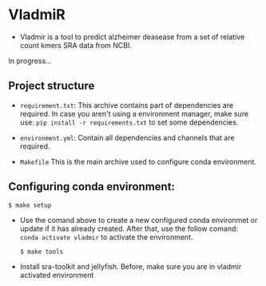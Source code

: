 # VladmiR
- Vladmir is a tool to predict alzheimer deasease from a  set of relative count kmers SRA data from NCBI. 



In progress...  



## Project structure

- `requirement.txt`: This archive contains part of dependencies are required. In case you aren't using a environment manager, make sure use: `pip install -r requirements.txt` to set some dependencies.

- `environment.yml`: Contain all dependencies and channels that are required.

- `Makefile` This is the main archive used to configure conda environment.

## Configuring conda environment:
  
    $ make setup
    
- Use the comand above to create a new configured conda environmet or update if it has already created. After that, use the follow comand: `  conda activate vladmir` to activate the environment.

    ```
    $ make tools
    ```
- Install sra-toolkit and jellyfish. Before, make sure you are in vladmir activated environment 

    



